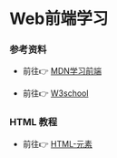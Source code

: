 # Web前端学习

### 参考资料
- 前往👉 [MDN学习前端](https://developer.mozilla.org/zh-CN/docs/Learn)

- 前往👉 [W3school](http://www.w3school.com.cn/)

### HTML 教程
- 前往👉 [HTML-元素](/HTML/lesson1/HTML-元素.md)

 

